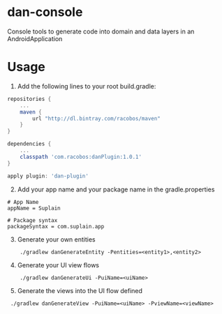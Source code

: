 # dan-console
Console tools to generate code into domain and data layers in an AndroidApplication

# Usage
1. Add the following lines to your root build.gradle:

```groovy
repositories {
    ...
    maven {
        url "http://dl.bintray.com/racobos/maven"    
    }
}
```

```groovy
dependencies {
    ...
    classpath 'com.racobos:danPlugin:1.0.1'
}
```

```groovy
apply plugin: 'dan-plugin'
```
2. Add your app name and your package name in the gradle.properties

```
# App Name
appName = Suplain

# Package syntax
packageSyntax = com.suplain.app
```

3. Generate your own entities

```
    ./gradlew danGenerateEntity -Pentities=<entity1>,<entity2>
```

4. Generate your UI view flows

```
    ./gradlew danGenerateUi -PuiName=<uiName>
```

5. Generate the views into the UI flow defined

```
 ./gradlew danGenerateView -PuiName=<uiName> -PviewName=<viewName>
```
